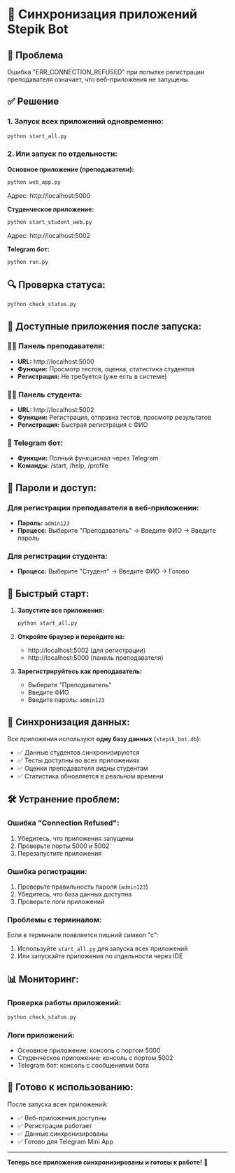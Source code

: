 # 🔄 Синхронизация приложений Stepik Bot

## 🚨 Проблема
Ошибка "ERR_CONNECTION_REFUSED" при попытке регистрации преподавателя означает, что веб-приложения не запущены.

## ✅ Решение

### 1. Запуск всех приложений одновременно:
```bash
python start_all.py
```

### 2. Или запуск по отдельности:

**Основное приложение (преподаватели):**
```bash
python web_app.py
```
Адрес: http://localhost:5000

**Студенческое приложение:**
```bash
python start_student_web.py
```
Адрес: http://localhost:5002

**Telegram бот:**
```bash
python run.py
```

## 🔍 Проверка статуса:
```bash
python check_status.py
```

## 📱 Доступные приложения после запуска:

### 👨‍🏫 Панель преподавателя:
- **URL:** http://localhost:5000
- **Функции:** Просмотр тестов, оценка, статистика студентов
- **Регистрация:** Не требуется (уже есть в системе)

### 👨‍🎓 Панель студента:
- **URL:** http://localhost:5002
- **Функции:** Регистрация, отправка тестов, просмотр результатов
- **Регистрация:** Быстрая регистрация с ФИО

### 🤖 Telegram бот:
- **Функции:** Полный функционал через Telegram
- **Команды:** /start, /help, /profile

## 🔧 Пароли и доступ:

### Для регистрации преподавателя в веб-приложении:
- **Пароль:** `admin123`
- **Процесс:** Выберите "Преподаватель" → Введите ФИО → Введите пароль

### Для регистрации студента:
- **Процесс:** Выберите "Студент" → Введите ФИО → Готово

## 🚀 Быстрый старт:

1. **Запустите все приложения:**
   ```bash
   python start_all.py
   ```

2. **Откройте браузер и перейдите на:**
   - http://localhost:5002 (для регистрации)
   - http://localhost:5000 (панель преподавателя)

3. **Зарегистрируйтесь как преподаватель:**
   - Выберите "Преподаватель"
   - Введите ФИО
   - Введите пароль: `admin123`

## 🔄 Синхронизация данных:

Все приложения используют **одну базу данных** (`stepik_bot.db`):
- ✅ Данные студентов синхронизируются
- ✅ Тесты доступны во всех приложениях
- ✅ Оценки преподавателя видны студентам
- ✅ Статистика обновляется в реальном времени

## 🛠️ Устранение проблем:

### Ошибка "Connection Refused":
1. Убедитесь, что приложения запущены
2. Проверьте порты 5000 и 5002
3. Перезапустите приложения

### Ошибка регистрации:
1. Проверьте правильность пароля (`admin123`)
2. Убедитесь, что база данных доступна
3. Проверьте логи приложений

### Проблемы с терминалом:
Если в терминале появляется лишний символ "с":
1. Используйте `start_all.py` для запуска всех приложений
2. Или запускайте приложения по отдельности через IDE

## 📊 Мониторинг:

### Проверка работы приложений:
```bash
python check_status.py
```

### Логи приложений:
- Основное приложение: консоль с портом 5000
- Студенческое приложение: консоль с портом 5002
- Telegram бот: консоль с сообщениями бота

## 🎯 Готово к использованию:

После запуска всех приложений:
- ✅ Веб-приложения доступны
- ✅ Регистрация работает
- ✅ Данные синхронизированы
- ✅ Готово для Telegram Mini App

---

**Теперь все приложения синхронизированы и готовы к работе!** 🎉
